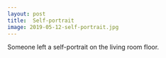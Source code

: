 ```yaml
---
layout: post
title:  Self-portrait
image: 2019-05-12-self-portrait.jpg
---
```


Someone left a self-portrait on the living room floor.
